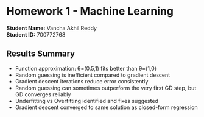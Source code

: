 # Homework 1 - Machine Learning

**Student Name:** Vancha Akhil Reddy  
**Student ID:** 700772768  





## Results Summary
- Function approximation: θ=(0.5,1) fits better than θ=(1,0)
- Random guessing is inefficient compared to gradient descent
- Gradient descent iterations reduce error consistently
- Random guessing can sometimes outperform the very first GD step, but GD converges reliably
- Underfitting vs Overfitting identified and fixes suggested
- Gradient descent converged to same solution as closed-form regression

